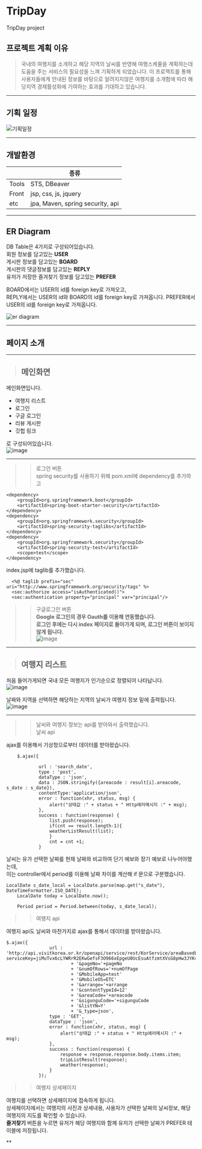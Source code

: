 # TripDay
TripDay project


## 프로젝트 계획 이유
> 국내의 여행지를 소개하고 해당 지역의 날씨를 반영해 여행스케줄을 계획하는데 도움을 주는 서비스의 필요성을 느껴 기획하게 되었습니다.
> 이 프로젝트를 통해 사용자들에게 안내된 정보를 바탕으로 알려지지않은 여행지를 소개함에 따라 해당지역 경제활성화에 기여하는 효과를 기대하고 있습니다.

----------------------------
## 기획 일정
![기획일정](https://user-images.githubusercontent.com/87305963/125576509-82f2f4ac-779a-4f82-9b06-a902710c7fe6.JPG)


--------------------------
## 개발환경
||종류|
|------|--------|
|Tools| STS, DBeaver|
|Front| jsp, css, js, jquery|
|etc| jpa, Maven, spring security, api|

---------------------------
## ER Diagram
DB Table은 4가지로 구성되어있습니다.  
회원 정보를 담고있는 **USER**  
게시판 정보를 담고있는 **BOARD**   
게시판의 댓글정보를 담고있는 **REPLY**  
유저가 저장한 즐겨찾기 정보를 담고있는 **PREFER**  

BOARD에서는 USER의 id를 foreign key로 가져오고,  
REPLY에서는 USER의 id와 BOARD의 id를 foreign key로 가져옵니다. 
PREFER에서 USER의 id를 foreign key로 가져옵니다.  

![er diagram](https://user-images.githubusercontent.com/87305963/125576492-6fa13206-aa5e-4172-a41e-f7a64d2c47bd.JPG)


-------------------------
## 페이지 소개
------------------------
> ## 메인화면  

메인화면입니다.
  - 여행지 리스트
  - 로그인
  - 구글 로그인
  - 리뷰 게시판
  - 깃헙 링크  

로 구성되어있습니다.  
![image](https://user-images.githubusercontent.com/87305963/125579471-c2c93903-fb5c-4c07-a178-7c697b989e61.png)

-------
>> 로그인 버튼  
spring security를 사용하기 위해 pom.xml에 dependency를 추가하고
  
    <dependency>
        <groupId>org.springframework.boot</groupId>
        <artifactId>spring-boot-starter-security</artifactId>
    </dependency>
    <dependency>
        <groupId>org.springframework.security</groupId>
        <artifactId>spring-security-taglibs</artifactId>
    </dependency>
    <dependency>
        <groupId>org.springframework.security</groupId>
        <artifactId>spring-security-test</artifactId>
        <scope>test</scope>
    </dependency>

index.jsp에 taglib를 추가했습니다.

      <%@ taglib prefix="sec" uri="http://www.springframework.org/security/tags" %>
      <sec:authorize access="isAuthenticated()">
      <sec:authentication property="principal" var="principal"/>
      
>> 구글로그인 버튼  
**Google 로그인의 경우 Oauth를 이용해 연동했습니다.**  
**로그인 후에는 다시 index 페이지로 돌아가게 되며, 로그인 버튼이 보이지 않게 됩니다.**  
![image](https://user-images.githubusercontent.com/87305963/125581014-5226c2f5-c58e-410d-8918-420e2180c520.png)

------------------------------------
> ## 여행지 리스트
처음 들어가게되면 국내 모든 여행지가 인기순으로 정렬되어 나타납니다.  
![image](https://user-images.githubusercontent.com/87305963/125581559-0e5f52f2-3ec9-438d-8cc0-84b7b6642998.png)

날짜와 지역을 선택하면 해당하는 지역의 날씨가 여행지 정보 밑에 출력됩니다.  
![image](https://user-images.githubusercontent.com/87305963/125581574-9a2d2466-a9a1-4a55-b5f7-a7e2680040d5.png)

----------
>> 날씨와 여행지 정보는 api를 받아와서 출력했습니다.  
>> 날씨 api  
 
ajax를 이용해서 기상청으로부터 데이터를 받아왔습니다.

        $.ajax({
				
				url : 'search_date',
				type : 'post',
				dataType : 'json',
				data : JSON.stringify({areacode : result[i].areacode, s_date : s_date}),
				contentType:'application/json',
				error : function(xhr, status, msg) {
					alert("상태값 :" + status + " Http에러메시지 :" + msg);
				},
				success : function(response) {
					list.push(response);
					if(cnt == result.length-1){
					weatherListResult(list);
					}
					cnt = cnt +1;
				}

날씨는 유가 선택한 날짜를 현재 날짜와 비교하여 단기 예보와 장기 예보로 나누어야했는데,  
이는 controller에서 period를 이용해 날짜 차이를 계산해 if 문으로 구분했습니다.

    LocalDate s_date_local = LocalDate.parse(map.get("s_date"), DateTimeFormatter.ISO_DATE);
		LocalDate today = LocalDate.now();
		
		Period period = Period.between(today, s_date_local);
    
    

>> 여행지 api

여행지 api도 날씨와 마찬가지로 ajax를 통해서 데이터를 받아왔습니다.

	$.ajax({
					url : 'http://api.visitkorea.or.kr/openapi/service/rest/KorService/areaBasedList?serviceKey=jiMuTvx6cLYWRrR2EKwGefsF3O966xEpgeU0UcEsuAtfzmtXVsG8pHw3JYK4uSUv6kgWiHX77rZDdjMnNaWRXQ%3D%3D'
							+ '&pageNo='+pageNo
							+ '&numOfRows='+numOfPage
							+ '&MobileApp=test'
							+ '&MobileOS=ETC'
							+ '&arrange='+arrange
							+ '&contentTypeId=12'
							+ '&areaCode='+areacode
							+ '&sigunguCode='+sigunguCode
							+ '&listYN=Y'
							+ '&_type=json',
					type : 'GET',
					dataType : 'json',
					error : function(xhr, status, msg) {
						alert("상태값 :" + status + " Http에러메시지 :" + msg);
					},
					success : function(response) {
						response = response.response.body.items.item;
						tripListResult(response);
						weather(response);
					}
				});
				

>> 여행지 상세페이지  

여행지를 선택하면 상세페이지에 접속하게 됩니다.  
상세페이지에서는 여행지의 사진과 상세내용, 사용자가 선택한 날짜의 날씨정보, 해당 여행지의 지도를 확인할 수 있습니다.  
**즐겨찾기** 버튼을 누르면 유저가 해당 여행지와 함께 유저가 선택한 날짜가 PREFER 테이블에 저장됩니다.  

**
